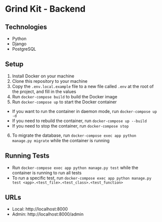 # Grind Kit - Backend

## Technologies
- Python
- Django
- PostgreSQL

## Setup

1. Install Docker on your machine
2. Clone this repository to your machine
3. Copy the `.env.local.example` file to a new file called `.env` at the root of the project, and fill in the values
4. Run `docker-compose build` to build the Docker image
5. Run `docker-compose up` to start the Docker container

- If you want to run the container in daemon mode, run `docker-compose up -d`
- If you need to rebuild the container, run `docker-compose up --build`
- If you need to stop the container, run `docker-compose stop`

6. To migrate the database, run `docker-compose exec app python manage.py migrate` while the container is running

## Running Tests

- Run `docker-compose exec app python manage.py test` while the container is running to run all tests
- To run a specific test, run `docker-compose exec app python manage.py test <app>.<test_file>.<test_class>.<test_function>`

## URLs

- Local: http://localhost:8000
- Admin: http://localhost:8000/admin